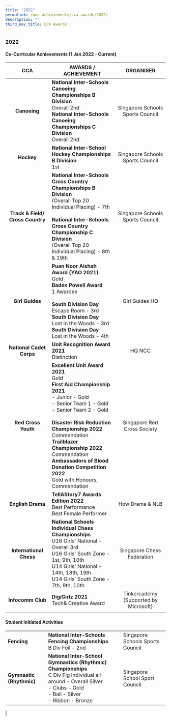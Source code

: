 ```yaml
---
title: "2022"
permalink: /our-achievements/cca-awards/2022/
description: ""
third_nav_title: CCA Awards
---
```

### **2022**
#### **Co-Curricular Achievements (1 Jan 2022 - Current)**

| CCA | AWARDS / ACHIEVEMENT | ORGANISER |
|:---:|---|:---:|
| **Canoeing** | **National Inter-Schools Canoeing Championships B Division**<br>Overall 2nd<br>**National Inter-Schools Canoeing Championships C Division**<br>Overall 2nd | Singapore Schools Sports Council |
| **Hockey** | **National Inter-School Hockey Championships B Division**<br>1st | Singapore Schools Sports Council |
| **Track & Field/ Cross Country** | **National Inter-Schools Cross Country Championships B Division**<br>(Overall Top 20 Individual Placing) - 7th<br><br>**National Inter-Schools Cross Country Championship C Division**<br>(Overall Top 20 Individual Placing) - 8th & 19th | Singapore Schools Sports Council |
| **Girl Guides** | **Puan Noor Aishah Award (YAO 2021)**<br>Gold<br>**Baden Powell Award**<br>1 Awardee<br><br>**South Division Day**<br>Escape Room - 3rd<br>**South Division Day**<br>Lost in the Woods - 3rd<br>**South Division Day**<br>Lost in the Woods - 4th  | Girl Guides HQ |
| **National Cadet Corps** | **Unit Recognition Award 2021**<br>Distinction | HQ NCC |
| **Red Cross Youth** | **Excellent Unit Award 2021**<br>Gold<br>**First Aid Championship 2021**<br>- Junior - Gold<br>- Senior Team 1 - Gold<br>- Senior Team 2 - Gold<br><br>**Disaster Risk Reduction Championship 2022**<br>Commendation<br>**Trailblazer Championship 2022**<br>Commendation<br>**Ambassadors of Blood Donation Competition 2022**<br>Gold with Honours, Commendation | Singapore Red Cross Society |
| **English Drama** | **TellAStory7 Awards Edition 2022**<br>Best Performance<br>Best Female Performer | How Drama & NLB  |
| **International Chess** | **National Schools Individual Chess Championships**<br>U16 Girls' National - Overall 3rd<br>U16 Girls' South Zone - 1st, 9th, 10th<br>U14 Girls' National - 14th, 18th, 19th<br>U14 Girls' South Zone - 7th, 9th, 10th | Singapore Chess Federation |
| **Infocomm Club** | **DigiGirlz 2021**<br>Tech& Creative Award | Tinkercademy (Supported by Microsoft) |
|  |  |  |

#### **Student Initiated Activities**

|  |  |  |
|---|---|---|
| **Fencing** | **National Inter-Schools Fencing Championships**<br>B Div Foil - 2nd | Singapore Schools Sports Council |
| **Gymnastic (Rhythmic)** | **National Inter-School Gymnastics (Rhythmic) Championships**<br>C Div Fig Individual all around - Overall Silver<br>- Clubs - Gold<br>- Ball - Silver<br>- Ribbon - Bronze | Singapore School Sport Council |
|